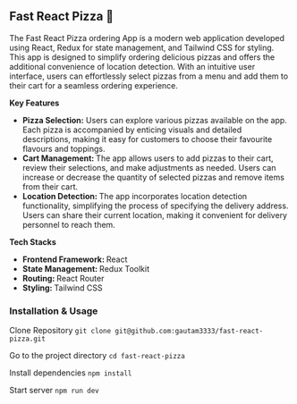## Fast React Pizza 🍕

<p>The Fast React Pizza ordering App is a modern web application developed using React, Redux for state management, and Tailwind CSS for styling. This app is designed to simplify ordering delicious pizzas and offers the additional convenience of location detection. With an intuitive user interface, users can effortlessly select pizzas from a menu and add them to their cart for a seamless ordering experience.</p>

**Key Features**
<ul>
  <li><strong>Pizza Selection:</strong> Users can explore various pizzas available on the app. Each pizza is accompanied by enticing visuals and detailed descriptions, making it easy for customers to choose their favourite flavours and toppings.</li>

  <li><strong>Cart Management: </strong>The app allows users to add pizzas to their cart, review their selections, and make adjustments as needed. Users can increase or decrease the quantity of selected pizzas and remove items from their cart.</li>

  <li><strong>Location Detection: </strong>The app incorporates location detection functionality, simplifying the process of specifying the delivery address. Users can share their current location, making it convenient for delivery personnel to reach them.</li>
</ul>

**Tech Stacks**
<ul>
  <li><strong>Frontend Framework: </strong>React</li>
  <li><strong>State Management: </strong>Redux Toolkit</li>
  <li><strong>Routing: </strong>React Router</li>
  <li><strong>Styling: </strong>Tailwind CSS</li>
</ul>


### Installation & Usage 
Clone Repository
`git clone git@github.com:gautam3333/fast-react-pizza.git`

Go to the project directory
`cd fast-react-pizza`

Install dependencies
`npm install`

Start server
`npm run dev`
